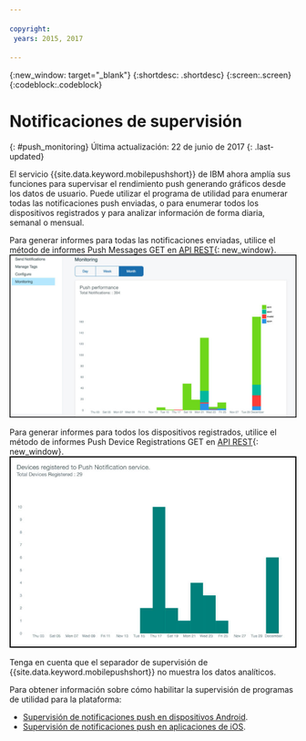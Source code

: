 ```yaml
---

copyright:
 years: 2015, 2017

---
```


{:new_window: target="_blank"}
{:shortdesc: .shortdesc}
{:screen:.screen}
{:codeblock:.codeblock}

# Notificaciones de supervisión 
{: #push_monitoring}
Última actualización: 22 de junio de 2017
{: .last-updated}


El servicio {{site.data.keyword.mobilepushshort}} de IBM ahora amplía sus funciones para supervisar el rendimiento push generando gráficos desde los datos de usuario. Puede utilizar el programa de utilidad para enumerar todas las notificaciones push enviadas, o para enumerar todos los dispositivos registrados y para analizar información de forma diaria, semanal o mensual.

Para generar informes para todas las notificaciones enviadas, utilice el método de informes Push Messages GET en [API REST](https://mobile.{DomainName}/imfpush/#!/messages/get_apps_applicationId_messages_report){: new_window}. 
	![Informe de notificaciones enviadas](images/monitoring_messages.jpg)


Para generar informes para todos los dispositivos registrados, utilice el método de informes Push Device Registrations GET en [API REST](https://mobile.{DomainName}/imfpush/#!/devices/get_apps_applicationId_devices_report){: new_window}.
	![Informe de dispositivos registrados](images/monitoring_devices.jpg)

Tenga en cuenta que el separador de supervisión de {{site.data.keyword.mobilepushshort}} no muestra los datos analíticos.

Para obtener información sobre cómo habilitar la supervisión de programas de utilidad para la plataforma:

 - [Supervisión de notificaciones push en dispositivos Android](https://github.com/ibm-bluemix-mobile-services/bms-clientsdk-android-push/tree/Doc#monitoring).
 - [Supervisión de notificaciones push en aplicaciones de iOS](https://github.com/ibm-bluemix-mobile-services/bms-clientsdk-swift-push/tree/Doc#enable-monitoring).
 



 
